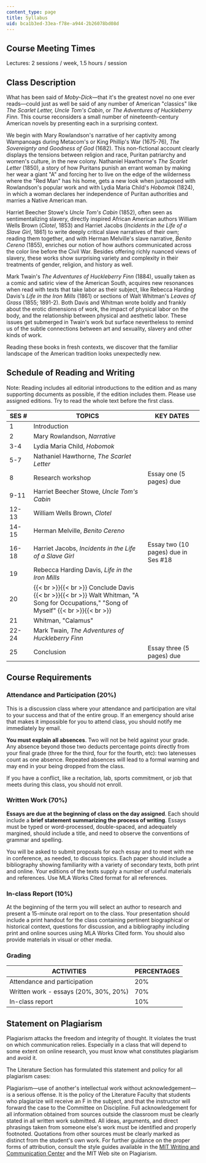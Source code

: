 ```yaml
---
content_type: page
title: Syllabus
uid: bca1b3ed-33ea-f78e-a944-2b26078bd08d
---
```


Course Meeting Times
--------------------

Lectures: 2 sessions / week, 1.5 hours / session

Class Description
-----------------

What has been said of _Moby-Dick_—that it's the greatest novel no one ever reads—could just as well be said of any number of American "classics" like _The Scarlet Letter, Uncle Tom's Cabin_, or _The Adventures of Huckleberry Finn_. This course reconsiders a small number of nineteenth-century American novels by presenting each in a surprising context.

We begin with Mary Rowlandson's narrative of her captivity among Wampanoags during Metacom's or King Phillip's War (1675-76), _The Sovereignty and Goodness of God_ (1682). This non-fictional account clearly displays the tensions between religion and race, Puritan patriarchy and women's culture, in the new colony. Nathaniel Hawthorne's _The Scarlet Letter_ (1850), a story of how Puritans punish an errant woman by making her wear a giant "A" and forcing her to live on the edge of the wilderness where the "Red Man" has his home, gets a new look when juxtaposed with Rowlandson's popular work and with Lydia Maria Child's _Hobomok_ (1824), in which a woman declares her independence of Puritan authorities and marries a Native American man.

Harriet Beecher Stowe's _Uncle Tom's Cabin_ (1852), often seen as sentimentalizing slavery, directly inspired African American authors William Wells Brown (_Clotel_, 1853) and Harriet Jacobs (_Incidents in the Life of a Slave Girl_, 1861) to write deeply critical slave narratives of their own; reading them together, and with Herman Melville's slave narrative, _Benito Cereno_ (1855), enriches our notion of how authors communicated across the color line before the Civil War. Besides offering richly nuanced views of slavery, these works show surprising variety and complexity in their treatments of gender, religion, and history as well.

Mark Twain's _The Adventures of Huckleberry Finn_ (1884), usually taken as a comic and satiric view of the American South, acquires new resonances when read with texts that take labor as their subject, like Rebecca Harding Davis's _Life in the Iron Mills_ (1861) or sections of Walt Whitman's _Leaves of Grass_ (1855; 1891-2). Both Davis and Whitman wrote boldly and frankly about the erotic dimensions of work, the impact of physical labor on the body, and the relationship between physical and aesthetic labor. These issues get submerged in Twain's work but surface nevertheless to remind us of the subtle connections between art and sexuality, slavery and other kinds of work.

Reading these books in fresh contexts, we discover that the familiar landscape of the American tradition looks unexpectedly new.

Schedule of Reading and Writing
-------------------------------

Note: Reading includes all editorial introductions to the edition and as many supporting documents as possible, if the edition includes them. Please use assigned editions. Try to read the whole text before the first class.

| SES # | TOPICS | KEY DATES |
| --- | --- | --- |
| 1 | Introduction | &nbsp; |
| 2 | Mary Rowlandson, _Narrative_ | &nbsp; |
| 3-4 | Lydia Maria Child, _Hobomok_ | &nbsp; |
| 5-7 | Nathaniel Hawthorne, _The Scarlet Letter_ | &nbsp; |
| 8 | Research workshop | Essay one (5 pages) due |
| 9-11 | Harriet Beecher Stowe, _Uncle Tom's Cabin_ | &nbsp; |
| 12-13 | William Wells Brown, _Clotel_ | &nbsp; |
| 14-15 | Herman Melville, _Benito Cereno_ | &nbsp; |
| 16-18 | Harriet Jacobs, _Incidents in the Life of a Slave Girl_ | Essay two (10 pages) due in Ses #18 |
| 19 | Rebecca Harding Davis, _Life in the Iron Mills_ | &nbsp; |
| 20 |  {{< br >}}{{< br >}} Conclude Davis {{< br >}}{{< br >}} Walt Whitman, "A Song for Occupations," "Song of Myself" {{< br >}}{{< br >}}  | &nbsp; |
| 21 | Whitman, "Calamus" | &nbsp; |
| 22-24 | Mark Twain, _The Adventures of Huckleberry Finn_ | &nbsp; |
| 25 | Conclusion | Essay three (5 pages) due 

Course Requirements
-------------------

### Attendance and Participation (20%)

This is a discussion class where your attendance and participation are vital to your success and that of the entire group. If an emergency should arise that makes it impossible for you to attend class, you should notify me immediately by email.

**You must explain all absences**. Two will not be held against your grade. Any absence beyond those two deducts percentage points directly from your final grade (three for the third, four for the fourth, etc): two latenesses count as one absence. Repeated absences will lead to a formal warning and may end in your being dropped from the class.

If you have a conflict, like a recitation, lab, sports commitment, or job that meets during this class, you should not enroll.

### Written Work (70%)

**Essays are due at the beginning of class on the day assigned**. Each should include a **brief statement summarizing the process of writing**. Essays must be typed or word-processed, double-spaced, and adequately margined, should include a title, and need to observe the conventions of grammar and spelling.

You will be asked to submit proposals for each essay and to meet with me in conference, as needed, to discuss topics. Each paper should include a bibliography showing familiarity with a variety of secondary texts, both print and online. Your editions of the texts supply a number of useful materials and references. Use MLA Works Cited format for all references.

### In-class Report (10%)

At the beginning of the term you will select an author to research and present a 15-minute oral report on to the class. Your presentation should include a print handout for the class containing pertinent biographical or historical context, questions for discussion, and a bibliography including print and online sources using MLA Works Cited form. You should also provide materials in visual or other media.

### Grading

| ACTIVITIES | PERCENTAGES |
| --- | --- |
| Attendance and participation | 20% |
| Written work - essays (20%, 30%, 20%) | 70% |
| In-class report | 10% 

Statement on Plagiarism
-----------------------

Plagiarism attacks the freedom and integrity of thought. It violates the trust on which communication relies. Especially in a class that will depend to some extent on online research, you must know what constitutes plagiarism and avoid it.

The Literature Section has formulated this statement and policy for all plagiarism cases:

Plagiarism—use of another's intellectual work without acknowledgement—is a serious offense. It is the policy of the Literature Faculty that students who plagiarize will receive an F in the subject, and that the instructor will forward the case to the Committee on Discipline. Full acknowledgement for all information obtained from sources outside the classroom must be clearly stated in all written work submitted. All ideas, arguments, and direct phrasings taken from someone else's work must be identified and properly footnoted. Quotations from other sources must be clearly marked as distinct from the student's own work. For further guidance on the proper forms of attribution, consult the style guides available in the [MIT Writing and Communication Center](http://web.mit.edu/writing/index.html) and the MIT Web site on Plagiarism.